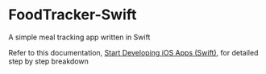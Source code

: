 # FoodTracker-Swift
A simple meal tracking app written in Swift

Refer to this documentation, [Start Developing iOS Apps (Swift)](https://developer.apple.com/library/archive/referencelibrary/GettingStarted/DevelopiOSAppsSwift/BuildABasicUI.html#//apple_ref/doc/uid/TP40015214-CH5-SW1), for detailed step by step breakdown